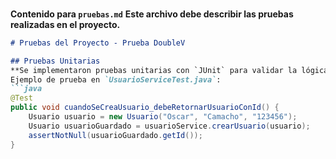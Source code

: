 ### 
**Contenido para `pruebas.md`**
**Este archivo debe describir las pruebas realizadas en el proyecto.**  

```md
# Pruebas del Proyecto - Prueba DoubleV

## Pruebas Unitarias
**Se implementaron pruebas unitarias con `JUnit` para validar la lógica de negocio.**
Ejemplo de prueba en `UsuarioServiceTest.java`:
```java
@Test
public void cuandoSeCreaUsuario_debeRetornarUsuarioConId() {
    Usuario usuario = new Usuario("Oscar", "Camacho", "123456");
    Usuario usuarioGuardado = usuarioService.crearUsuario(usuario);
    assertNotNull(usuarioGuardado.getId());
}
